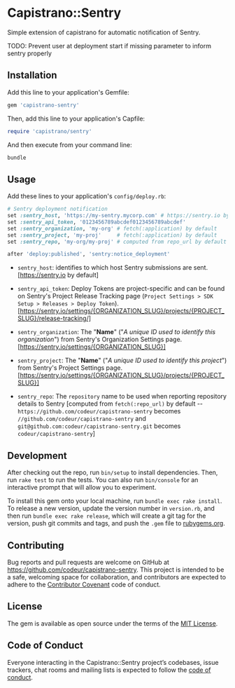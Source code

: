 # Capistrano::Sentry

Simple extension of capistrano for automatic notification of Sentry.

TODO: Prevent user at deployment start if missing parameter to inform sentry
      properly

## Installation

Add this line to your application's Gemfile:

```ruby
gem 'capistrano-sentry'
```

Then, add this line to your application's Capfile:

```ruby
require 'capistrano/sentry'
```

And then execute from your command line:

```bash
bundle
```

## Usage

Add these lines to your application's `config/deploy.rb`:

```ruby
# Sentry deployment notification
set :sentry_host, 'https://my-sentry.mycorp.com' # https://sentry.io by default
set :sentry_api_token, '0123456789abcdef0123456789abcdef'
set :sentry_organization, 'my-org' # fetch(:application) by default
set :sentry_project, 'my-proj'     # fetch(:application) by default
set :sentry_repo, 'my-org/my-proj' # computed from repo_url by default

after 'deploy:published', 'sentry:notice_deployment'
```

* `sentry_host`: identifies to which host Sentry submissions are sent. [https://sentry.io by default]

* `sentry_api_token`: Deploy Tokens are project-specific and can be found on Sentry's Project Release Tracking
 page (`Project Settings > SDK Setup > Releases > Deploy Token`).
 [https://sentry.io/settings/{ORGANIZATION_SLUG}/projects/{PROJECT_SLUG}/release-tracking/]

* `sentry_organization`: The "**Name**" ("*A unique ID used to identify this organization*") from Sentry's Organization Settings page.
[https://sentry.io/settings/{ORGANIZATION_SLUG}]

* `sentry_project`: The "**Name**" ("*A unique ID used to identify this project*") from Sentry's Project Settings page.
[https://sentry.io/settings/{ORGANIZATION_SLUG}/projects/{PROJECT_SLUG}]

* `sentry_repo`: The `repository` name to be used when reporting repository details to Sentry [computed from `fetch(:repo_url)` by default -- `https://github.com/codeur/capistrano-sentry` becomes `//github.com/codeur/capistrano-sentry` and `git@github.com:codeur/capistrano-sentry.git` becomes `codeur/capistrano-sentry`]

## Development

After checking out the repo, run `bin/setup` to install dependencies. Then, run `rake test` to run the tests. You can also run `bin/console` for an interactive prompt that will allow you to experiment.

To install this gem onto your local machine, run `bundle exec rake install`. To release a new version, update the version number in `version.rb`, and then run `bundle exec rake release`, which will create a git tag for the version, push git commits and tags, and push the `.gem` file to [rubygems.org](https://rubygems.org).

## Contributing

Bug reports and pull requests are welcome on GitHub at https://github.com/codeur/capistrano-sentry. This project is intended to be a safe, welcoming space for collaboration, and contributors are expected to adhere to the [Contributor Covenant](http://contributor-covenant.org) code of conduct.

## License

The gem is available as open source under the terms of the [MIT License](https://opensource.org/licenses/MIT).

## Code of Conduct

Everyone interacting in the Capistrano::Sentry project’s codebases, issue trackers, chat rooms and mailing lists is expected to follow the [code of conduct](https://github.com/codeur/capistrano-sentry/blob/master/CODE_OF_CONDUCT.md).
